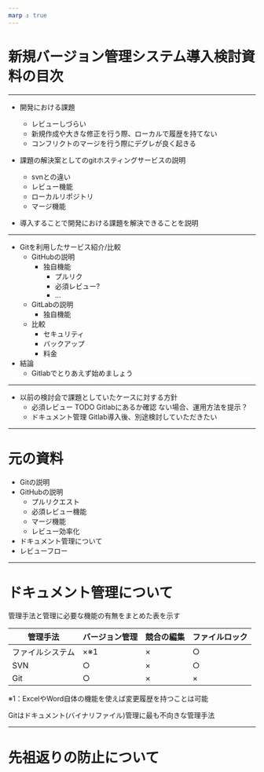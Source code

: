 ```yaml
---
marp : true
---
```



# 新規バージョン管理システム導入検討資料の目次

---

- 開発における課題
    - レビューしづらい
    - 新規作成や大きな修正を行う際、ローカルで履歴を持てない
    - コンフリクトのマージを行う際にデグレが良く起きる

- 課題の解決案としてのgitホスティングサービスの説明
    - svnとの違い
    - レビュー機能
    - ローカルリポジトリ
    - マージ機能
    
- 導入することで開発における課題を解決できることを説明

---

- Gitを利用したサービス紹介/比較
    - GitHubの説明
        - 独自機能
            - プルリク
            - 必須レビュー?
            - ...
    - GitLabの説明
        - 独自機能
    - 比較
        - セキュリティ
        - バックアップ
        - 料金
- 結論
    - Gitlabでとりあえず始めましょう

---

- 以前の検討会で課題としていたケースに対する方針
    - 必須レビュー
        TODO Gitlabにあるか確認
        ない場合、運用方法を提示？
    - ドキュメント管理
        Gitlab導入後、別途検討していただきたい

---

# 元の資料
- Gitの説明
- GitHubの説明
    - プルリクエスト
    - 必須レビュー機能
    - マージ機能
    - レビュー効率化
- ドキュメント管理について
- レビューフロー


---

# ドキュメント管理について

管理手法と管理に必要な機能の有無をまとめた表を示す

|管理手法|バージョン管理|競合の編集|ファイルロック|
|---|---|---|---|
|ファイルシステム|×※1|×|○|
|SVN|○|×|○|
|Git|○|×|×|

※1：ExcelやWord自体の機能を使えば変更履歴を持つことは可能

Gitはドキュメント(バイナリファイル)管理に最も不向きな管理手法

---

# 先祖返りの防止について
